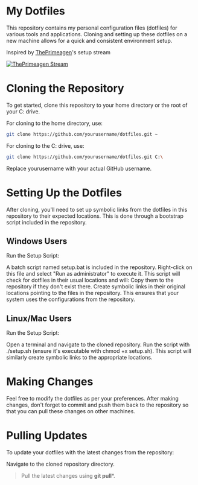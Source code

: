 # My Dotfiles

This repository contains my personal configuration files (dotfiles) for various tools and applications. Cloning and setting up these dotfiles on a new machine allows for a quick and consistent environment setup.

Inspired by [ThePrimeagen](https://www.youtube.com/@ThePrimeagen)'s setup stream

[![ThePrimeagen Stream](https://img.youtube.com/vi/GXxvxSlzJdI?si/0.jpg)](https://www.youtube.com/watch?v=GXxvxSlzJdI?si)

# Cloning the Repository

To get started, clone this repository to your home directory or the root of your C: drive. 

For cloning to the home directory, use:

```bash
git clone https://github.com/yourusername/dotfiles.git ~
```

For cloning to the C: drive, use:

```bash
git clone https://github.com/yourusername/dotfiles.git C:\
```

Replace yourusername with your actual GitHub username.

# Setting Up the Dotfiles
After cloning, you'll need to set up symbolic links from the dotfiles in this repository to their expected locations. This is done through a bootstrap script included in the repository.

## Windows Users
Run the Setup Script:

A batch script named setup.bat is included in the repository.
Right-click on this file and select "Run as administrator" to execute it.
This script will check for dotfiles in their usual locations and will:
Copy them to the repository if they don't exist there.
Create symbolic links in their original locations pointing to the files in the repository.
This ensures that your system uses the configurations from the repository.

## Linux/Mac Users
Run the Setup Script:

Open a terminal and navigate to the cloned repository.
Run the script with ./setup.sh (ensure it's executable with chmod +x setup.sh).
This script will similarly create symbolic links to the appropriate locations.

# Making Changes
Feel free to modify the dotfiles as per your preferences. After making changes, don't forget to commit and push them back to the repository so that you can pull these changes on other machines.

# Pulling Updates
To update your dotfiles with the latest changes from the repository:

Navigate to the cloned repository directory.
> Pull the latest changes using **git pull***.